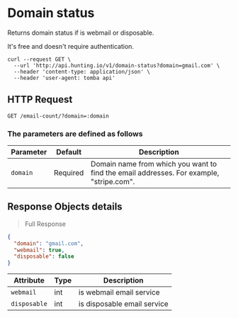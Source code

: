 # Domain status

Returns domain status if is webmail or disposable.

It's free and doesn't require authentication.

```shell
curl --request GET \
  --url 'http://api.hunting.io/v1/domain-status?domain=gmail.com' \
  --header 'content-type: application/json' \
  --header 'user-agent: tomba api'
```

## HTTP Request

`GET /email-count/?domain=:domain`

### The parameters are defined as follows

| Parameter | Default  | Description                                                                             |
| --------- | -------- | --------------------------------------------------------------------------------------- |
| `domain`  | Required | Domain name from which you want to find the email addresses. For example, "stripe.com". |

## Response  Objects details

> Full Response

```json
{
  "domain": "gmail.com",
  "webmail": true,
  "disposable": false
}
```

| Attribute    | Type | Description                 |
| ------------ | ---- | --------------------------- |
| `webmail`    | int  | is webmail email service    |
| `disposable` | int  | is disposable email service |

